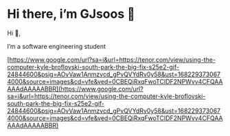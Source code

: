# Hi there, i’m GJsoos 🤖

Hi **🤖**,

I’m a software engineering student 

[https://www.google.com/url?sa=i&url=https://tenor.com/view/using-the-computer-kyle-broflovski-south-park-the-big-fix-s25e2-gif-24844600&psig=AOvVaw1Anmzvcd_gPvQVYdRv0y58&ust=1682293730674000&source=images&cd=vfe&ved=0CBEQjRxqFwoTCIDF2NPWvv4CFQAAAAAdAAAAABBR](https://www.google.com/url?sa=i&url=https://tenor.com/view/using-the-computer-kyle-broflovski-south-park-the-big-fix-s25e2-gif-24844600&psig=AOvVaw1Anmzvcd_gPvQVYdRv0y58&ust=1682293730674000&source=images&cd=vfe&ved=0CBEQjRxqFwoTCIDF2NPWvv4CFQAAAAAdAAAAABBR)